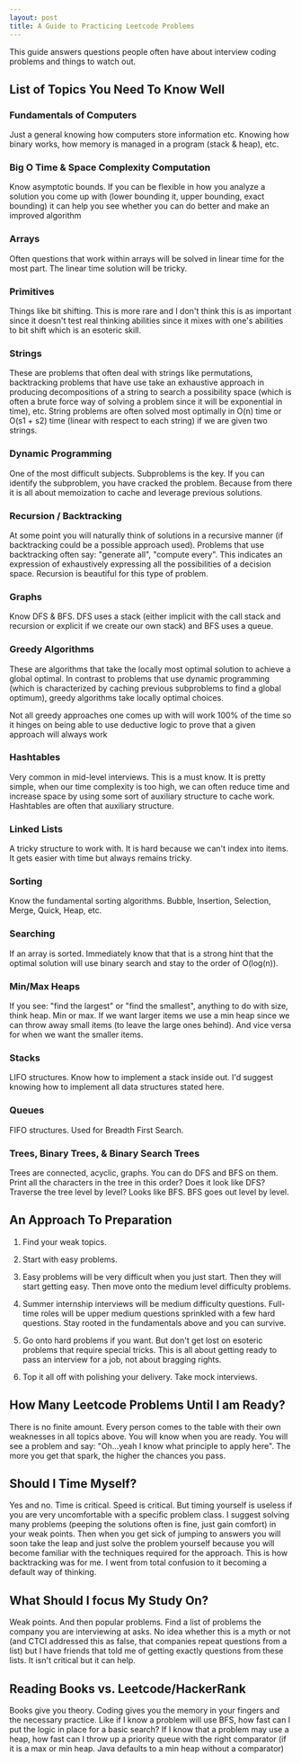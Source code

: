 ```yaml
---
layout: post
title: A Guide to Practicing Leetcode Problems
---
```


This guide answers questions people often have about interview coding problems and things to watch out.

## List of Topics You Need To Know Well

### Fundamentals of Computers 

Just a general knowing how computers store information etc. Knowing how binary works, how memory is managed in a program (stack & heap), etc.

### Big O Time & Space Complexity Computation

Know asymptotic bounds. If you can be flexible in how you analyze a solution you come up with (lower bounding it, upper bounding, exact bounding) it can help you see whether you can do better and make an improved algorithm

### Arrays

Often questions that work within arrays will be solved in linear time for the most part. The linear time solution will be tricky.

### Primitives

Things like bit shifting. This is more rare and I don't think this is as important since it doesn't test real thinking abilities since it mixes with one's abilities to bit shift which is an esoteric skill.

### Strings

These are problems that often deal with strings like permutations, backtracking problems that have use take an exhaustive approach in producing decompositions of a string to search a possibility space (which is often a brute force way of solving a problem since it will be exponential in time), etc. String problems are often solved most optimally in O(n) time or O(s1 + s2) time (linear with respect to each string) if we are given two strings.

### Dynamic Programming

One of the most difficult subjects. Subproblems is the key. If you can identify the subproblem, you have cracked the problem. Because from there it is all about memoization to cache and leverage previous solutions.

### Recursion / Backtracking

At some point you will naturally think of solutions in a recursive manner (if backtracking could be a possible approach used). Problems that use backtracking often say: "generate all", "compute every". This indicates an expression of exhaustively expressing all the possibilities of a decision space. Recursion is beautiful for this type of problem.

### Graphs

Know DFS & BFS. DFS uses a stack (either implicit with the call stack and recursion or explicit if we create our own stack) and BFS uses a queue.

### Greedy Algorithms

These are algorithms that take the locally most optimal solution to achieve a global optimal. In contrast to problems that use dynamic programming (which is characterized by caching previous subproblems to find a global optimum), greedy algorithms take locally optimal choices.

Not all greedy approaches one comes up with will work 100% of the time so it hinges on being able to use deductive logic to prove that a given approach will always work

### Hashtables

Very common in mid-level interviews. This is a must know. It is pretty simple, when our time complexity is too high, we can often reduce time and increase space by using some sort of auxiliary structure to cache work. Hashtables are often that auxiliary structure.

### Linked Lists

A tricky structure to work with. It is hard because we can't index into items. It gets easier with time but always remains tricky.

### Sorting

Know the fundamental sorting algorithms. Bubble, Insertion, Selection, Merge, Quick, Heap, etc.

### Searching

If an array is sorted. Immediately know that that is a strong hint that the optimal solution will use binary search and stay to the order of O(log(n)).

### Min/Max Heaps

If you see: "find the largest" or "find the smallest", anything to do with size, think heap. Min or max. If we want larger items we use a min heap since we can throw away small items (to leave the large ones behind). And vice versa for when we want the smaller items.

### Stacks

LIFO structures. Know how to implement a stack inside out. I'd suggest knowing how to implement all data structures stated here. 

### Queues

FIFO structures. Used for Breadth First Search.

### Trees, Binary Trees, & Binary Search Trees

Trees are connected, acyclic, graphs. You can do DFS and BFS on them. Print all the characters in the tree in this order? Does it look like DFS? Traverse the tree level by level? Looks like BFS. BFS goes out level by level.

## An Approach To Preparation

1. Find your weak topics. 

2. Start with easy problems. 

3. Easy problems will be very difficult when you just start. Then they will start getting easy. Then move onto the medium level difficulty problems.

4. Summer internship interviews will be medium difficulty questions. Full-time roles will be upper medium questions sprinkled with a few hard questions. Stay rooted in the fundamentals above and you can survive.

5. Go onto hard problems if you want. But don't get lost on esoteric problems that require special tricks. This is all about getting ready to pass an interview for a job, not about bragging rights.

6. Top it all off with polishing your delivery. Take mock interviews.

## How Many Leetcode Problems Until I am Ready?

There is no finite amount. Every person comes to the table with their own weaknesses in all topics above. You will know when you are ready. You will see a problem and say: "Oh...yeah I know what principle to apply here". The more you get that spark, the higher the chances you pass.

## Should I Time Myself?

Yes and no. Time is critical. Speed is critical. But timing yourself is useless if you are very uncomfortable with a specific problem class. I suggest solving many problems (peeping the solutions often is fine, just gain comfort) in your weak points. Then when you get sick of jumping to answers you will soon take the leap and just solve the problem yourself because you will become familiar with the techniques required for the approach. This is how backtracking was for me. I went from total confusion to it becoming a default way of thinking.

## What Should I focus My Study On?

Weak points. And then popular problems. Find a list of problems the company you are interviewing at asks. No idea whether this is a myth or not (and CTCI addressed this as false, that companies repeat questions from a list) but I have friends that told me of getting exactly questions from these lists. It isn't critical but it can help.

## Reading Books vs. Leetcode/HackerRank

Books give you theory. Coding gives you the memory in your fingers and the necessary practice. Like if I know a problem will use BFS, how fast can I put the logic in place for a basic search? If I know that a problem may use a heap, how fast can I throw up a priority queue with the right comparator (if it is a max or min heap. Java defaults to a min heap without a comparator)

